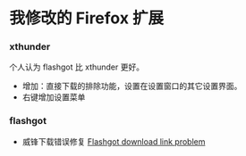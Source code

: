 我修改的 Firefox 扩展
===================

### xthunder

个人认为 flashgot 比 xthunder 更好。

- 增加：直接下载的排除功能，设置在设置窗口的其它设置界面。
- 右键增加设置菜单

### flashgot

- 威锋下载错误修复 [Flashgot download link problem](http://forums.informaction.com/viewtopic.php?f=6&t=19680)